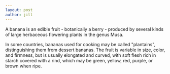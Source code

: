 ```yaml
---
layout: post
author: jill
---
```

A banana is an edible fruit - botanically a berry - produced by several kinds of large herbaceous flowering plants in the genus Musa.

In some countries, bananas used for cooking may be called "plantains", distinguishing them from dessert bananas. The fruit is variable in size, color, and firmness, but is usually elongated and curved, with soft flesh rich in starch covered with a rind, which may be green, yellow, red, purple, or brown when ripe.

